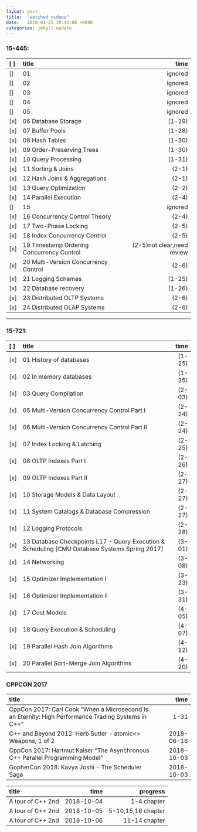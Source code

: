 ```yaml
---
layout: post
title:  "watched videos"
date:   2018-01-25 19:12:00 +0800
categories: jekyll update
---
```


### 15-445:   

|[ ]|title|time|
|:-|:-|-:|
[]|01|ignored  
[]|02|ignored  
[]|03|ignored  
[]|04|ignored  
[]|05|ignored  
[x]| 06 Database Storage  |       (1-29)  
[x]| 07 Buffer Pools   |          (1-28)   
[x]| 08 Hash Tables    |          (1-30)   
[x]| 09 Order-Preserving Trees  | (1-30)  
[x]| 10 Query Processing  |       (1-31)  
[x]| 11 Sorting & Joins|          (2-1)  
[x]| 12 Hash Joins & Aggregations|(2-1)  
[x]| 13 Query Optimization |      (2-2)  
[x]| 14 Parallel Execution |      (2-4)  
[]|15 |ignored  
[x]| 16 Concurrency Control Theory|(2-4)  
[x]| 17 Two-Phase Locking|(2-5)  
[x]| 18 Index Concurrency Control |(2-5)  
[x]| 19 Timestamp Ordering Concurrency Control |(2-5)not clear,need review| 
[x]| 20 Multi-Version Concurrency Control |(2-6)
[x]| 21 Logging Schemes      |    (1-25)    
[x]| 22 Database recovery    |    (1-26)    
[x]| 23 Distributed OLTP Systems    |    (2-6)    
[x]| 24 Distributed OLAP Systems    |    (2-6)  

---
### 15-721:
  
|[ ]|title|time|  
|:-|:-|-:|
[x]| 01 History of databases |(1-25)  
[x]| 02 In memory databases  |(1-25)  
[x]| 03 Query Compilation    |(2-03)  
[x]| 05 Multi-Version Concurrency Control Part I    |(2-24)  
[x]| 06 Multi-Version Concurrency Control Part II    |(2-24)  
[x]| 07 Index Locking & Latching    |(2-25)  
[x]| 08 OLTP Indexes Part I    |(2-26)  
[x]| 09 OLTP Indexes Part II    |(2-27)  
[x]| 10 Storage Models & Data Layout    |(2-27)  
[x]| 11 System Catalogs & Database Compression    |(2-27)  
[x]| 12 Logging Protocols    |(2-28)  
[x]| 13 Database Checkpoints L17 - Query Execution & Scheduling [CMU Database Systems Spring 2017]   |(3-01)   
[x]| 14 Networking |(3-08)  
[x]| 15 Optimizer Implementation I|(3-23)  
[x]| 16 Optimizer Implementation II|(3-31)  
[x]| 17 Cost Models|(4-05)  
[x]| 18 Query Execution & Scheduling|(4-07)   
[x]| 19 Parallel Hash Join Algorithms|(4-12)   
[x]| 20 Parallel Sort-Merge Join Algorithms|(4-20)    
### CPPCON 2017

|title|time| 
|:-|-:|
CppCon 2017: Carl Cook “When a Microsecond Is an Eternity: High Performance Trading Systems in C++”|1-31
C++ and Beyond 2012: Herb Sutter - atomic<> Weapons, 1 of 2|2018-06-16
CppCon 2017: Hartmut Kaiser “The Asynchronous C++ Parallel Programming Model”|2018-10-03
GopherCon 2018: Kavya Joshi - The Scheduler Saga|2018-10-03

|title|time|progress|
|:-|-:|-:|
A tour of C++ 2nd|2018-10-04|1-4 chapter|
A tour of C++ 2nd|2018-10-05|5-10,15,16 chapter|
A tour of C++ 2nd|2018-10-06|11-14 chapter|
